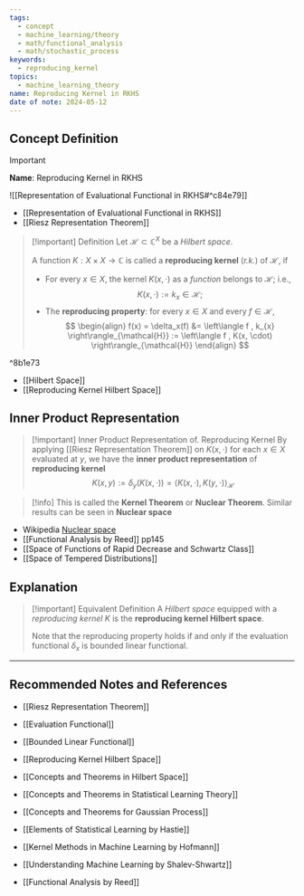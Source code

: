 ```yaml
---
tags:
  - concept
  - machine_learning/theory
  - math/functional_analysis
  - math/stochastic_process
keywords:
  - reproducing_kernel
topics:
  - machine_learning_theory
name: Reproducing Kernel in RKHS
date of note: 2024-05-12
---
```


## Concept Definition

>[!important]
>**Name**: Reproducing Kernel in RKHS


![[Representation of Evaluational Functional in RKHS#^c84e79]]

- [[Representation of Evaluational Functional in RKHS]]
- [[Riesz Representation Theorem]]

>[!important] Definition
>Let $\mathcal{H} \subset \mathbb{C}^{X}$ be a *Hilbert space*. 
>
>A function $K:  X \times X \rightarrow \mathbb{C}$ is called a **reproducing kernel** (*r.k.*) of $\mathcal{H}$, if
>
>- For every $x \in X$, the kernel $K(x, \cdot)$ as a *function* belongs to $\mathcal{H}$; i.e., $$K(x, \cdot) := k_x \in \mathcal{H};$$ 
>- The **reproducing property**: for every $x \in X$ and every $f\in \mathcal{H}$,
>$$
> \begin{align}
> f(x) = \delta_x(f) &=  \left\langle f , k_{x} \right\rangle_{\mathcal{H}}  := \left\langle f , K(x, \cdot) \right\rangle_{\mathcal{H}} 
> \end{align} 
>$$ 
>

^8b1e73

- [[Hilbert Space]]
- [[Reproducing Kernel Hilbert Space]]

## Inner Product Representation


>[!important]  Inner Product Representation of. Reproducing Kernel
>By applying [[Riesz Representation Theorem]] on $K(x, \cdot)$ for each $x\in X$ evaluated at $y$, we have the **inner product representation** of **reproducing kernel**
>$$
>K(x, y) := \delta_{y}(K(x, \cdot)) = \left\langle K(x, \cdot)  ,  K(y, \cdot) \right\rangle_{\mathcal{H}}
>$$

>[!info]
>This is called the **Kernel Theorem** or **Nuclear Theorem**. Similar results can be seen in **Nuclear space** 

- Wikipedia [Nuclear space](https://en.wikipedia.org/wiki/Nuclear_space)
- [[Functional Analysis by Reed]] pp145
- [[Space of Functions of Rapid Decrease and Schwartz Class]]
- [[Space of Tempered Distributions]]

## Explanation


>[!important] Equivalent Definition
>A *Hilbert space* equipped with a *reproducing kernel* $K$ is the **reproducing kernel Hilbert space**.
>
>Note that the reproducing property holds if and only if the evaluation functional $\delta_{x}$ is bounded linear functional.







-----------
##  Recommended Notes and References

- [[Riesz Representation Theorem]]
- [[Evaluation Functional]]
- [[Bounded Linear Functional]]
- [[Reproducing Kernel Hilbert Space]]



- [[Concepts and Theorems in Hilbert Space]]
- [[Concepts and Theorems in Statistical Learning Theory]]
- [[Concepts and Theorems for Gaussian Process]]


- [[Elements of Statistical Learning by Hastie]]
- [[Kernel Methods in Machine Learning by Hofmann]]
- [[Understanding Machine Learning by Shalev-Shwartz]]


- [[Functional Analysis by Reed]]